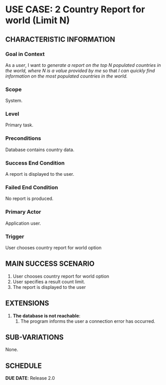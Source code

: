 # USE CASE: 2 Country Report for world (Limit N)

## CHARACTERISTIC INFORMATION

### Goal in Context

As a *user*, I want *to generate a report on the top N populated countries in the world, where N is a value provided by me* so that *I can quickly find information on the most populated countries in the world.*

### Scope

System.

### Level

Primary task.

### Preconditions

Database contains country data.

### Success End Condition

A report is displayed to the user.

### Failed End Condition

No report is produced.

### Primary Actor

Application user.

### Trigger

User chooses country report for world option

## MAIN SUCCESS SCENARIO

1. User chooses country report for world option
2. User specifies a result count limit.
3. The report is displayed to the user

## EXTENSIONS

1. **The database is not reachable**:
    1. The program informs the user a connection error has occurred.

## SUB-VARIATIONS

None.

## SCHEDULE

**DUE DATE**: Release 2.0